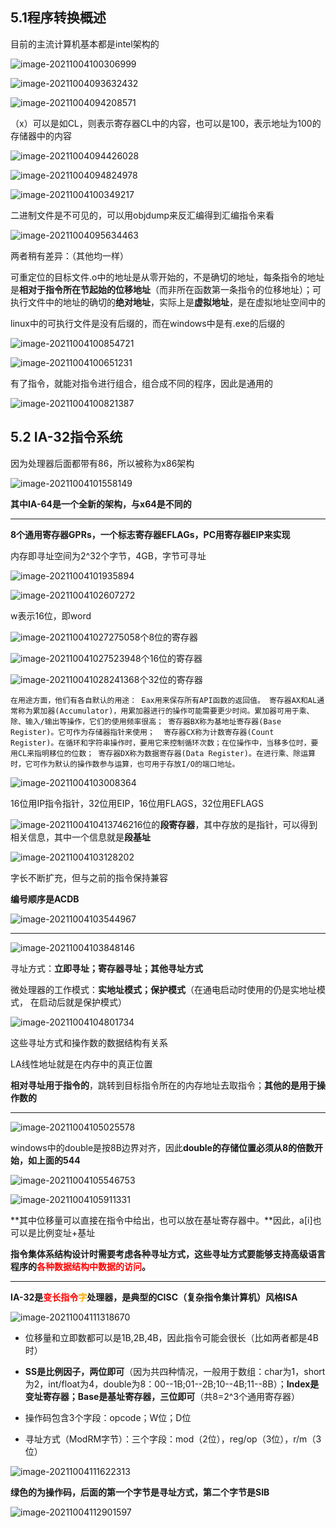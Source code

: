## 5.1程序转换概述

目前的主流计算机基本都是intel架构的

![image-20211004100306999](https://screen-shot.obs.cn-north-4.myhuaweicloud.com/image-20211004100306999.png)

![image-20211004093632432](https://screen-shot.obs.cn-north-4.myhuaweicloud.com/image-20211004093632432.png)

![image-20211004094208571](https://screen-shot.obs.cn-north-4.myhuaweicloud.com/image-20211004094208571.png)

（x）可以是如CL，则表示寄存器CL中的内容，也可以是100，表示地址为100的存储器中的内容

![image-20211004094426028](https://screen-shot.obs.cn-north-4.myhuaweicloud.com/image-20211004094426028.png)

![image-20211004094824978](https://screen-shot.obs.cn-north-4.myhuaweicloud.com/image-20211004094824978.png)

![image-20211004100349217](https://screen-shot.obs.cn-north-4.myhuaweicloud.com/image-20211004100349217.png)

二进制文件是不可见的，可以用objdump来反汇编得到汇编指令来看



<img src="https://screen-shot.obs.cn-north-4.myhuaweicloud.com/image-20211004095634463.png" alt="image-20211004095634463"  />

两者稍有差异：（其他均一样）

可重定位的目标文件.o中的地址是从零开始的，不是确切的地址，每条指令的地址是**相对于指令所在节起始的位移地址**（而非所在函数第一条指令的位移地址）；可执行文件中的地址的确切的**绝对地址**，实际上是**虚拟地址**，是在虚拟地址空间中的

linux中的可执行文件是没有后缀的，而在windows中是有.exe的后缀的

![image-20211004100854721](https://screen-shot.obs.cn-north-4.myhuaweicloud.com/image-20211004100854721.png)

![image-20211004100651231](https://screen-shot.obs.cn-north-4.myhuaweicloud.com/image-20211004100651231.png)

有了指令，就能对指令进行组合，组合成不同的程序，因此是通用的

![image-20211004100821387](https://screen-shot.obs.cn-north-4.myhuaweicloud.com/image-20211004100821387.png)



## 5.2 IA-32指令系统

因为处理器后面都带有86，所以被称为x86架构

![image-20211004101558149](https://screen-shot.obs.cn-north-4.myhuaweicloud.com/image-20211004101558149.png)

**其中IA-64是一个全新的架构，与x64是不同的**

------

**8个通用寄存器GPRs，一个标志寄存器EFLAGs，PC用寄存器EIP来实现**

内存即寻址空间为2^32个字节，4GB，字节可寻址

![image-20211004101935894](https://screen-shot.obs.cn-north-4.myhuaweicloud.com/image-20211004101935894.png)

![image-20211004102607272](https://screen-shot.obs.cn-north-4.myhuaweicloud.com/image-20211004102607272.png)

w表示16位，即word



![image-20211004102727505](https://screen-shot.obs.cn-north-4.myhuaweicloud.com/image-20211004102727505.png)8个8位的寄存器

![image-20211004102752394](https://screen-shot.obs.cn-north-4.myhuaweicloud.com/image-20211004102752394.png)8个16位的寄存器

![image-20211004102824136](https://screen-shot.obs.cn-north-4.myhuaweicloud.com/image-20211004102824136.png)8个32位的寄存器

`在用途方面，他们有各自默认的用途：
Eax用来保存所有API函数的返回值。
寄存器AX和AL通常称为累加器(Accumulator)，用累加器进行的操作可能需要更少时间。累加器可用于乘、除、输入/输出等操作，它们的使用频率很高；
寄存器BX称为基地址寄存器(Base Register)。它可作为存储器指针来使用； 
寄存器CX称为计数寄存器(Count Register)。在循环和字符串操作时，要用它来控制循环次数；在位操作中，当移多位时，要用CL来指明移位的位数；
寄存器DX称为数据寄存器(Data Register)。在进行乘、除运算时，它可作为默认的操作数参与运算，也可用于存放I/O的端口地址。`

![image-20211004103008364](https://screen-shot.obs.cn-north-4.myhuaweicloud.com/image-20211004103008364.png)

16位用IP指令指针，32位用EIP，16位用FLAGS，32位用EFLAGS

![image-20211004104137462](https://screen-shot.obs.cn-north-4.myhuaweicloud.com/image-20211004104137462.png)16位的**段寄存器**，其中存放的是指针，可以得到相关信息，其中一个信息就是**段基址**



![image-20211004103128202](https://screen-shot.obs.cn-north-4.myhuaweicloud.com/image-20211004103128202.png)

字长不断扩充，但与之前的指令保持兼容

**编号顺序是ACDB**

![image-20211004103544967](https://screen-shot.obs.cn-north-4.myhuaweicloud.com/image-20211004103544967.png)

------

![image-20211004103848146](https://screen-shot.obs.cn-north-4.myhuaweicloud.com/image-20211004103848146.png)

寻址方式：**立即寻址；寄存器寻址；其他寻址方式**

微处理器的工作模式：**实地址模式；保护模式**（在通电启动时使用的仍是实地址模式， 在启动后就是保护模式）

![image-20211004104801734](https://screen-shot.obs.cn-north-4.myhuaweicloud.com/image-20211004104801734.png)

这些寻址方式和操作数的数据结构有关系

LA线性地址就是在内存中的真正位置

**相对寻址用于指令的**，跳转到目标指令所在的内存地址去取指令；**其他的是用于操作数的**

------

![image-20211004105025578](https://screen-shot.obs.cn-north-4.myhuaweicloud.com/image-20211004105025578.png)

windows中的double是按8B边界对齐，因此**double的存储位置必须从8的倍数开始，如上面的544**

![image-20211004105546753](https://screen-shot.obs.cn-north-4.myhuaweicloud.com/image-20211004105546753.png)

![image-20211004105911331](https://screen-shot.obs.cn-north-4.myhuaweicloud.com/image-20211004105911331.png)

**其中位移量可以直接在指令中给出，也可以放在基址寄存器中。**因此，a[i]也可以是比例变址+基址

**指令集体系结构设计时需要考虑各种寻址方式，这些寻址方式要能够支持高级语言程序的<font color =#FF0000>各种数据结构中数据的访问</font>。**

------

**IA-32是<font color =ff0000>变长指令</font><font color =faaf00>字</font>处理器，是典型的CISC（复杂指令集计算机）风格ISA**

![image-20211004111318670](https://screen-shot.obs.cn-north-4.myhuaweicloud.com/image-20211004111318670.png)

- 位移量和立即数都可以是1B,2B,4B，因此指令可能会很长（比如两者都是4B时）

- **SS是比例因子，两位即可**（因为共四种情况，一般用于数组：char为1，short为2，int/float为4，double为8：00--1B;01--2B;10--4B;11--8B）；**Index是变址寄存器；Base是基址寄存器，三位即可**（共8=2^3个通用寄存器）

- 操作码包含3个字段：opcode；W位；D位
- 寻址方式（ModRM字节）：三个字段：mod（2位），reg/op（3位），r/m（3位）



![image-20211004111622313](https://screen-shot.obs.cn-north-4.myhuaweicloud.com/image-20211004111622313.png)

**绿色的为操作码，后面的第一个字节是寻址方式，第二个字节是SIB**

![image-20211004112901597](https://screen-shot.obs.cn-north-4.myhuaweicloud.com/image-20211004112901597.png)

